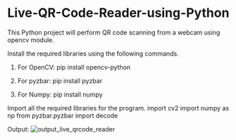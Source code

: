 # Live-QR-Code-Reader-using-Python
This Python project will perform QR code scanning from a webcam using opencv module.

Install the required libraries using the following commands.

1. For OpenCV:
pip install opencv-python

2. For pyzbar:
pip install pyzbar

3. For Numpy:
pip install numpy

Import all the required libraries for the program.
import cv2
import numpy as np
from pyzbar.pyzbar import decode

Output:
![output_live_qrcode_reader](https://user-images.githubusercontent.com/67228966/218997771-251458db-61a5-4b7a-b104-9714e63deece.png)
